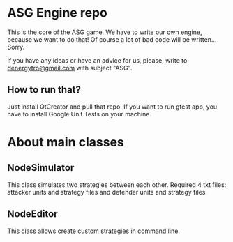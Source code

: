 # ASG Engine repo #

This is the core of the ASG game. We have to write our own engine, because we want to do that! Of course a lot of bad code will be written... Sorry.

If you have any ideas or have an advice for us, please, write to denergytro@gmail.com with subject "ASG".

## How to run that? ##

Just install QtCreator and pull that repo. If you want to run gtest app, you have to install Google Unit Tests on your machine.

# About main classes #

## NodeSimulator ##

This class simulates two strategies between each other. Required 4 txt files: attacker units and strategy files and defender units and strategy files.

## NodeEditor ##

This class allows create custom strategies in command line.